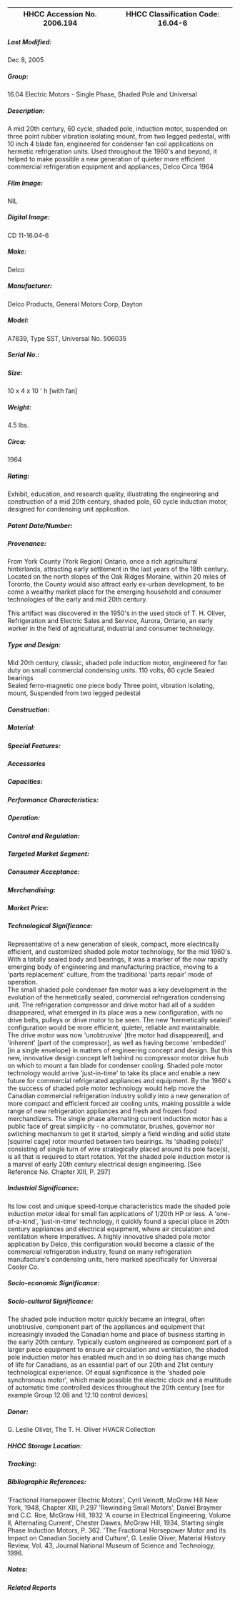 | **HHCC Accession No. 2006.194** |**HHCC Classification Code:  16.04-6**|
| ----------- | ----------- |

##### Last Modified:
Dec 8, 2005

##### Group:
16.04 Electric Motors - Single Phase, Shaded Pole and Universal

##### Description:
A mid 20th century, 60 cycle, shaded pole, induction motor, suspended on three point rubber vibration isolating mount, from two legged pedestal, with 10 inch 4 blade fan, engineered for condenser fan coil applications on hermetic refrigeration units. Used throughout the 1960's and beyond, it helped to make possible a new generation of quieter more efficient commercial refrigeration equipment and appliances, Delco Circa 1964

##### Film Image:
NIL

##### Digital Image:
CD 11-16.04-6

##### Make:
Delco

##### Manufacturer:
Delco Products, General Motors Corp, Dayton

##### Model:
A7839, Type SST, Universal No. 506035

##### Serial No.:


##### Size:
10 x 4 x 10 ' h [with fan]

##### Weight:
4.5 lbs.

##### Circa:
1964

##### Rating:
Exhibit, education, and research quality, illustrating the engineering and construction of a mid 20th century, shaded pole, 60 cycle induction motor, designed for condensing unit application.

##### Patent Date/Number:


##### Provenance:
From York County (York Region) Ontario, once a rich agricultural hinterlands, attracting early settlement in the last years of the 18th century. Located on the north slopes of the Oak Ridges Moraine, within 20 miles of Toronto, the County would also attract early ex-urban development, to be come a wealthy market place for the emerging household and consumer technologies of the early and mid 20th century. 

This artifact was discovered in the 1950's in the used stock of T. H. Oliver, Refrigeration and Electric Sales and Service, Aurora, Ontario, an early worker in the field of agricultural, industrial and consumer technology.

##### Type and Design:
Mid 20th century, classic, shaded pole induction motor, engineered for fan duty on small commercial condensing units. 
110 volts, 60 cycle
Sealed bearings  
Sealed ferro-magnetic one piece body 
Three point, vibration isolating, mount,
Suspended from two legged  pedestal

##### Construction:


##### Material:


##### Special Features:


##### Accessories


##### Capacities:


##### Performance Characteristics:


##### Operation:


##### Control and Regulation:


##### Targeted Market Segment:


##### Consumer Acceptance:


##### Merchandising:


##### Market Price:


##### Technological Significance:
Representative of a new generation of sleek, compact, more electrically efficient, and customized shaded pole motor technology, for the mid 1960's. 
With a totally sealed body and bearings, it was a marker of the now rapidly emerging body of engineering and manufacturing practice, moving to a 'parts replacement' culture, from the traditional 'parts repair' mode of operation.     
The small shaded pole condenser fan motor was a key development in the evolution of the hermetically sealed, commercial refrigeration condensing unit. The refrigeration compressor and drive motor had all of a sudden disappeared, what emerged in its place was a new configuration, with no drive belts, pulleys or  drive motor to be seen. The new 'hermetically sealed' configuration would be more efficient, quieter, reliable and maintainable. The drive motor was now 'unobtrusive' [the motor had disappeared], and 'inherent' [part of the compressor], as well as having become 'embedded' [in a single envelope} in matters of engineering concept and design. But this new, innovative design concept left behind no compressor motor drive hub on which to mount a fan blade for condenser cooling. Shaded pole motor technology would arrive 
'just-in-time' to take its place and enable a new future for commercial refrigerated appliances and equipment. 
By the 1960's the success of shaded pole motor technology would help move the Canadian commercial refrigeration industry solidly into a new generation of more compact and efficient forced air cooling units, making possible a wide range of new refrigeration appliances and fresh and frozen food merchandizers. 
The single phase alternating current induction motor has a public face of great simplicity - no commutator, brushes, governor nor switching mechanism to get it started, simply a field winding and solid state [squirrel cage] rotor mounted between two bearings. Its 'shading pole(s)' consisting of single turn of wire strategically placed around its pole face(s), is all that is required to start rotation. Yet the shaded pole induction motor is a marvel of early 20th century electrical design engineering. [See Reference No. Chapter XIII, P. 297]

##### Industrial Significance:
Its low cost and unique speed-torque characteristics made the shaded pole induction motor  ideal for small fan applications of 1/20th HP or less. A 'one-of-a-kind', 'just-in-time' technology, it quickly found a special place in 20th century appliances and electrical equipment, where air circulation and ventilation where imperatives.
A highly innovative shaded pole motor application by Delco, this configuration would become a classic of the commercial refrigeration industry, found on many refrigeration manufacture's condensing units, here marked specifically for Universal Cooler Co.

##### Socio-economic Significance:


##### Socio-cultural Significance:
The shaded pole induction motor quickly became an integral, often unobtrusive, component part of the appliances and equipment that increasingly invaded the Canadian home and place of business starting in the early 20th century. Typically custom engineered as component part of a larger piece equipment to ensure air circulation and ventilation, the shaded pole induction motor has enabled much and in so doing has change much of life for Canadians, as an essential part of our 20th and 21st century technological experience.
Of equal significance is the 'shaded pole synchronous motor', which made possible the electric clock and a multitude of automatic time controlled devices throughout the 20th century [see for example Group 12.08 and 12.10 control devices]

##### Donor:
G. Leslie Oliver, The T. H. Oliver HVACR Collection

##### HHCC Storage Location:


##### Tracking:


##### Bibliographic References:
'Fractional Horsepower Electric Motors', Cyril Veinott, McGraw Hill New York, 1948, Chapter XIII, P.297
'Rewinding Small Motors', Daniel Braymer and C.C. Roe, McGraw Hill, 1932
 'A course in Electrical Engineering, Volume II, Alternating Current', Chester Dawes, McGraw Hill, 1934, Starting single Phase Induction Motors, P. 362.
'The Fractional Horsepower Motor and its Impact on Canadian Society and Culture', G. Leslie Oliver, Material History Review, Vol. 43, Journal National Museum of Science and Technology, 1996.

##### Notes:


##### Related Reports

